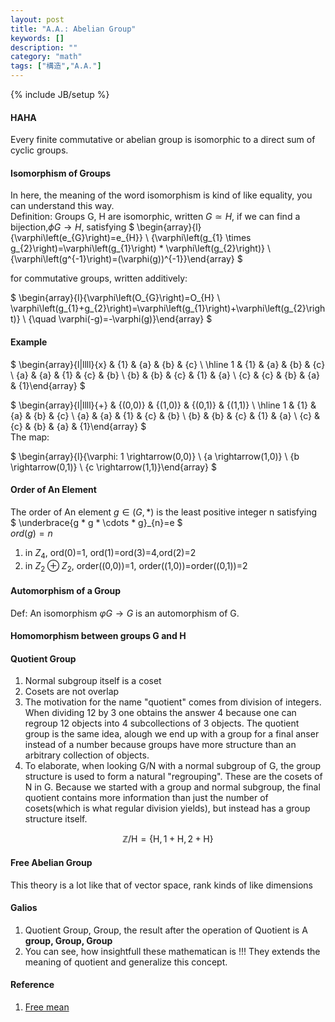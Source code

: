 ```yaml
---
layout: post
title: "A.A.: Abelian Group"
keywords: []
description: ""
category: "math"
tags: ["構造","A.A."]
---
```

{% include JB/setup %}

#### HAHA
Every finite commutative or abelian group is isomorphic to a direct sum of
cyclic groups.

#### Isomorphism of Groups
In here, the meaning of the word isomorphism is kind of like equality, you can
understand this way. <br/>
Definition: Groups G, H are isomorphic, written 
$G \simeq H$, if we can find a bijection,$\phi G \rightarrow H$, satisfying
$
\begin{array}{l}{\varphi\left(e_{G}\right)=e_{H}} \\ {\varphi\left(g_{1} \times
g_{2}\right)=\varphi\left(g_{1}\right) * \varphi\left(g_{2}\right)} \\
{\varphi\left(g^{-1}\right)=(\varphi(g))^{-1}}\end{array}
$

for commutative groups, written additively: <br />

$
\begin{array}{l}{\varphi\left(O_{G}\right)=O_{H} \\ 
\varphi\left(g_{1}+g_{2}\right)=\varphi\left(g_{1}\right)+\varphi\left(g_{2}\right)}
\\ {\quad \varphi(-g)=-\varphi(g)}\end{array}
$

#### Example
$
\begin{array}{l|llll}{x} & {1} & {a} & {b} & {c} \\ \hline 1 & {1} & {a} & {b} &
{c} \\ {a} & {a} & {1} & {c} & {b} \\ {b} & {b} & {c} & {1} & {a} \\ {c} & {c} &
{b} & {a} & {1}\end{array}
$ <br />

$
\begin{array}{l|llll}{+} & {(0,0)} & {(1,0)} & {(0,1)} & {(1,1)} \\ \hline 1 & {1} & {a} & {b} &
{c} \\ {a} & {a} & {1} & {c} & {b} \\ {b} & {b} & {c} & {1} & {a} \\ {c} & {c} &
{b} & {a} & {1}\end{array}
$ <br />
The map: <br />

$
\begin{array}{l}{\varphi: 1 \rightarrow(0,0)} \\ {a \rightarrow(1,0)} \\ {b
\rightarrow(0,1)} \\ {c \rightarrow(1,1)}\end{array}
$


#### Order of An Element
The order of An element $g \in (G,\ast)$ is the least positive integer n
satisfying <br />
$
\underbrace{g * g * \cdots * g}_{n}=e
$ <br />
$ord(g) = n$

1. in $Z_4$, ord(0)=1, ord(1)=ord(3)=4,ord(2)=2 
2. in $Z_2 \oplus Z_2$, order((0,0))=1, order((1,0))=order((0,1))=2

#### Automorphism of a Group
Def: An isomorphism $\varphi G \rightarrow G$ is an automorphism of G.

#### Homomorphism between groups G and H



#### Quotient Group
1. Normal subgroup itself is a coset
2. Cosets are not overlap
3. The motivation for the name "quotient" comes from division of integers. When
   dividing 12 by 3 one obtains the answer 4 because one can regroup 12 objects
   into 4 subcollections of 3 objects. The quotient group is the same idea,
   alough we end up with a group for a final anser instead of a number because
   groups have more structure than an arbitrary collection of objects.
4. To elaborate, when looking G/N with a normal subgroup of G, the group
   structure is used to form a natural "regrouping". These are the cosets of N
   in G. Because we started with a group and normal subgroup, the final quotient
   contains more information than just the number of cosets(which is what
   regular division yields), but instead has a group structure itself.

$$
\mathbb{Z} / \mathrm{H}=\{\mathrm{H}, 1+\mathrm{H}, 2+\mathrm{H}\}
$$

#### Free Abelian Group
This theory is a lot like that of vector space, rank kinds of like dimensions



#### Galios
1. Quotient Group, Group, the result after the operation of Quotient is A **group,
Group, Group**
2. You can see, how insightfull these mathematican is !!! They extends the
   meaning of quotient and generalize this concept.


#### Reference
1. [Free mean](https://math.stackexchange.com/questions/1426691/what-does-the-free-in-free-abelian-group-or-free-group-mean)



